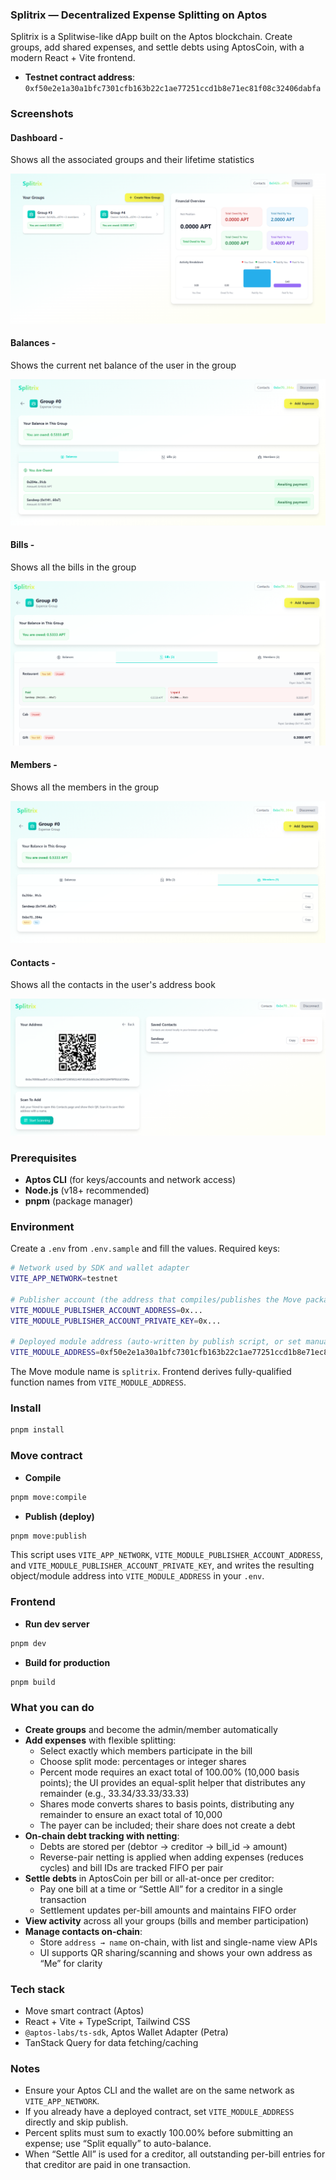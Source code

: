 ### Splitrix — Decentralized Expense Splitting on Aptos

Splitrix is a Splitwise-like dApp built on the Aptos blockchain. Create groups, add shared expenses, and settle debts using AptosCoin, with a modern React + Vite frontend.

- **Testnet contract address**: `0xf50e2e1a30a1bfc7301cfb163b22c1ae77251ccd1b8e71ec81f08c32406dabfa`

### Screenshots

#### Dashboard - 
Shows all the associated groups and their lifetime statistics

![Dashboard](images/dashboard.png)

#### Balances - 
Shows the current net balance of the user in the group

![Balances](images/balances.png)

#### Bills - 
Shows all the bills in the group

![Bills](images/bills.png)

#### Members -
Shows all the members in the group

![Members](images/members.png)

#### Contacts -
Shows all the contacts in the user's address book

![Contacts](images/contacts.png)

### Prerequisites

- **Aptos CLI** (for keys/accounts and network access)
- **Node.js** (v18+ recommended)
- **pnpm** (package manager)

### Environment

Create a `.env` from `.env.sample` and fill the values. Required keys:

```bash
# Network used by SDK and wallet adapter
VITE_APP_NETWORK=testnet

# Publisher account (the address that compiles/publishes the Move package)
VITE_MODULE_PUBLISHER_ACCOUNT_ADDRESS=0x...
VITE_MODULE_PUBLISHER_ACCOUNT_PRIVATE_KEY=0x...

# Deployed module address (auto-written by publish script, or set manually)
VITE_MODULE_ADDRESS=0xf50e2e1a30a1bfc7301cfb163b22c1ae77251ccd1b8e71ec81f08c32406dabfa
```

The Move module name is `splitrix`. Frontend derives fully-qualified function names from `VITE_MODULE_ADDRESS`.

### Install

```bash
pnpm install
```

### Move contract

- **Compile**
```bash
pnpm move:compile
```

- **Publish (deploy)**
```bash
pnpm move:publish
```
This script uses `VITE_APP_NETWORK`, `VITE_MODULE_PUBLISHER_ACCOUNT_ADDRESS`, and `VITE_MODULE_PUBLISHER_ACCOUNT_PRIVATE_KEY`, and writes the resulting object/module address into `VITE_MODULE_ADDRESS` in your `.env`.

### Frontend

- **Run dev server**
```bash
pnpm dev
```

- **Build for production**
```bash
pnpm build
```

### What you can do

- **Create groups** and become the admin/member automatically
- **Add expenses** with flexible splitting:
  - Select exactly which members participate in the bill
  - Choose split mode: percentages or integer shares
  - Percent mode requires an exact total of 100.00% (10,000 basis points); the UI provides an equal-split helper that distributes any remainder (e.g., 33.34/33.33/33.33)
  - Shares mode converts shares to basis points, distributing any remainder to ensure an exact total of 10,000
  - The payer can be included; their share does not create a debt
- **On-chain debt tracking with netting**:
  - Debts are stored per (debtor → creditor → bill_id → amount)
  - Reverse-pair netting is applied when adding expenses (reduces cycles) and bill IDs are tracked FIFO per pair
- **Settle debts** in AptosCoin per bill or all-at-once per creditor:
  - Pay one bill at a time or “Settle All” for a creditor in a single transaction
  - Settlement updates per-bill amounts and maintains FIFO order
- **View activity** across all your groups (bills and member participation)
- **Manage contacts on-chain**:
  - Store `address → name` on-chain, with list and single-name view APIs
  - UI supports QR sharing/scanning and shows your own address as “Me” for clarity

### Tech stack

- Move smart contract (Aptos)
- React + Vite + TypeScript, Tailwind CSS
- `@aptos-labs/ts-sdk`, Aptos Wallet Adapter (Petra)
- TanStack Query for data fetching/caching

### Notes

- Ensure your Aptos CLI and the wallet are on the same network as `VITE_APP_NETWORK`.
- If you already have a deployed contract, set `VITE_MODULE_ADDRESS` directly and skip publish.
- Percent splits must sum to exactly 100.00% before submitting an expense; use “Split equally” to auto-balance.
- When “Settle All” is used for a creditor, all outstanding per-bill entries for that creditor are paid in one transaction.